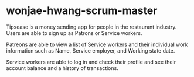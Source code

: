 # wonjae-hwang-scrum-master


Tipsease is a money sending app for people in the restaurant industry.
Users are able to sign up as Patrons or Service workers.

Patreons are able to view a list of Service workers and their individual work information such as Name, Service employer, and Working state date.

Service workers are able to log in and check their profile and see their account balance and a history of transactions.
